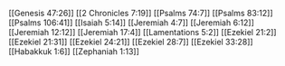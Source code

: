 [[Genesis 47:26]]
[[2 Chronicles 7:19]]
[[Psalms 74:7]]
[[Psalms 83:12]]
[[Psalms 106:41]]
[[Isaiah 5:14]]
[[Jeremiah 4:7]]
[[Jeremiah 6:12]]
[[Jeremiah 12:12]]
[[Jeremiah 17:4]]
[[Lamentations 5:2]]
[[Ezekiel 21:2]]
[[Ezekiel 21:31]]
[[Ezekiel 24:21]]
[[Ezekiel 28:7]]
[[Ezekiel 33:28]]
[[Habakkuk 1:6]]
[[Zephaniah 1:13]]
